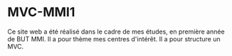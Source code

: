 # MVC-MMI1
Ce site web a été réalisé dans le cadre de mes études, en première année de BUT MMI. Il a pour thème mes centres d'intérêt. Il a pour structure un MVC.
